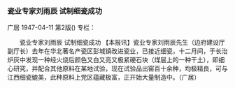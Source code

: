 ### 瓷业专家刘雨辰  试制细瓷成功
广居
1947-04-11
第2版()
专栏：

　　瓷业专家刘雨辰
    试制细瓷成功
    【本报讯】瓷业专家刘雨辰先生（边府建设厅副厅长）去年在华北著名产瓷区彭城镇改进瓷业，已接近细瓷，十二月间，于长治炉灰中发现一种经火烧后颜色又白又亮又极紧硬石块（煤层上的一种干土），即细心研究，并配合其他原料在某地试验，现在试验品出窑百十余种，均极精良，可与江西细瓷媲美，此种原料上党区蕴藏极富，正开始大量制造中。（广居）
